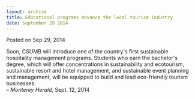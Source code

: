 ```yaml
---
layout: archive
title: Educational programs advance the local tourism industry
date: September 29 2014
---
```





<span class="date">Posted on Sep 29, 2014    </span>
<p>Soon, CSUMB will introduce one of the country&apos;s first
sustainable hospitality management programs. Students who earn the
bachelor&apos;s degree, which will offer concentrations in
sustainability and ecotourism, sustainable resort and hotel
management, and sustainable event planning and management, will be
equipped to build and lead eco-friendly tourism businesses.<br>
&#x2013; <em>Monterey Herald</em>, Sept. 12, 2014</br></p>





